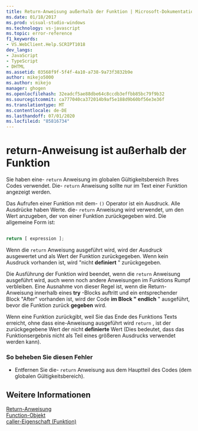 ```yaml
---
title: Return-Anweisung außerhalb der Funktion | Microsoft-Dokumentation
ms.date: 01/18/2017
ms.prod: visual-studio-windows
ms.technology: vs-javascript
ms.topic: error-reference
f1_keywords:
- VS.WebClient.Help.SCRIPT1018
dev_langs:
- JavaScript
- TypeScript
- DHTML
ms.assetid: 03568f9f-5f4f-4a10-a738-9a73f3832b9e
author: mikejo5000
ms.author: mikejo
manager: ghogen
ms.openlocfilehash: 32eadcf5ae88dbe64c8ccdb3effbb85bc79f9b32
ms.sourcegitcommit: ca777040ca372014b9af5e188d9b60bf56e3e36f
ms.translationtype: MT
ms.contentlocale: de-DE
ms.lasthandoff: 07/01/2020
ms.locfileid: "85816734"
---
```

# <a name="return-statement-outside-of-function"></a>return-Anweisung ist außerhalb der Funktion
Sie haben eine- `return` Anweisung im globalen Gültigkeitsbereich Ihres Codes verwendet. Die- `return` Anweisung sollte nur im Text einer Funktion angezeigt werden.  
  
 Das Aufrufen einer Funktion mit dem- `()` Operator ist ein Ausdruck. Alle Ausdrücke haben Werte. die- `return` Anweisung wird verwendet, um den Wert anzugeben, der von einer Funktion zurückgegeben wird. Die allgemeine Form ist:  
  
```js
  
return [ expression ];  
```  
  
 Wenn die `return` Anweisung ausgeführt wird, wird der *Ausdruck* ausgewertet und als Wert der Funktion zurückgegeben. Wenn kein Ausdruck vorhanden ist, wird "nicht **definiert** " zurückgegeben.  
  
 Die Ausführung der Funktion wird beendet, wenn die `return` Anweisung ausgeführt wird, auch wenn noch andere Anweisungen im Funktions Rumpf verbleiben. Eine Ausnahme von dieser Regel ist, wenn die Return-Anweisung innerhalb eines **try** -Blocks auftritt und ein entsprechender Block "After" vorhanden ist, wird der Code **im Block "** **endlich** " ausgeführt, bevor die Funktion zurück **gegeben** wird.  
  
 Wenn eine Funktion zurückgibt, weil Sie das Ende des Funktions Texts erreicht, ohne dass eine-Anweisung ausgeführt wird `return` , ist der zurückgegebene Wert der nicht **definierte** Wert (Dies bedeutet, dass das Funktionsergebnis nicht als Teil eines größeren Ausdrucks verwendet werden kann).  
  
### <a name="to-correct-this-error"></a>So beheben Sie diesen Fehler  
  
- Entfernen Sie die- `return` Anweisung aus dem Hauptteil des Codes (dem globalen Gültigkeitsbereich).  
  
## <a name="see-also"></a>Weitere Informationen  
 [Return-Anweisung](../../javascript/reference/return-statement-javascript.md)   
 [Function-Objekt](../../javascript/reference/function-object-javascript.md)   
 [caller-Eigenschaft (Funktion)](../../javascript/reference/caller-property-function-javascript.md)